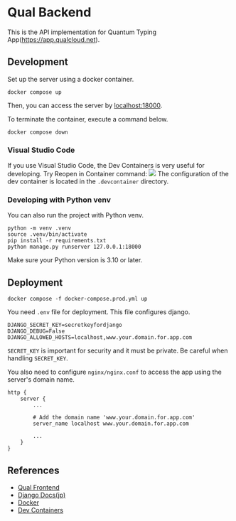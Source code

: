 # Qual Backend
This is the API implementation for Quantum Typing App(https://app.qualcloud.net).

## Development
Set up the server using a docker container.
```
docker compose up
```
Then, you can access the server by [localhost:18000](http://localhost:18000/).

To terminate the container, execute a command below.
```
docker compose down
```

### Visual Studio Code
If you use Visual Studio Code, the Dev Containers is very useful for developing. Try Reopen in Container command:
![](https://code.visualstudio.com/assets/docs/devcontainers/create-dev-container/dev-containers-reopen.png)
The configuration of the dev container is located in the `.devcontainer` directory.

### Developing with Python venv
You can also run the project with Python venv.
```
python -m venv .venv
source .venv/bin/activate
pip install -r requirements.txt
python manage.py runserver 127.0.0.1:18000
```
Make sure your Python version is 3.10 or later.

## Deployment
```
docker compose -f docker-compose.prod.yml up
```
You need `.env` file for deployment. This file configures django. 
```
DJANGO_SECRET_KEY=secretkeyfordjango
DJANGO_DEBUG=False
DJANGO_ALLOWED_HOSTS=localhost,www.your.domain.for.app.com
```
`SECRET_KEY` is important for security and it must be private. Be careful when handling `SECRET_KEY`.

You also need to configure `nginx/nginx.conf` to access the app using the server's domain name.
```
http {
    server {
        ...

        # Add the domain name 'www.your.domain.for.app.com'
        server_name localhost www.your.domain.for.app.com 

        ...
    }
}
```

## References
- [Qual Frontend](https://github.com/itscreek/qual-frontend)
- [Django Docs(jp)](https://docs.djangoproject.com/ja/5.0/)
- [Docker](https://www.docker.com/ja-jp/)
- [Dev Containers](https://code.visualstudio.com/docs/devcontainers/containers)
